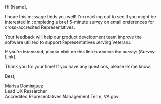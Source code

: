 Hi \[Name],

I hope this message finds you well! I'm reaching out to see if you might be interested in completing a brief 5-minute survey on email preferences for cross-accredited Representatives.

Your feedback will help our product development team improve the software utilized to support Representatives serving Veterans.

If you’re interested, please click on this link to access the survey: \[Survey Link].

Thank you for your time! If you have any questions, please let me know.

Best,

Marisa Dominguez\
Lead UX Researcher\
Accredited Representatives Management Team, VA.gov
